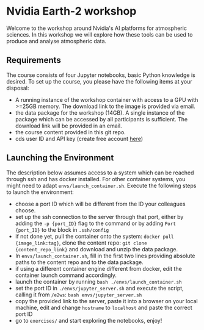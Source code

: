 # Nvidia Earth-2 workshop

Welcome to the workshop around Nvidia's AI platforms for atmospheric sciences. In this
workshop we will explore how these tools can be used to produce and analyse
atmospheric data.

## Requirements
The course consists of four Jupyter notebooks, basic Python knowledge is desired.
To set up the course, you please have the following items at your disposal:
- A running instance of the workshop container with access to a GPU with >=25GB memory.
The download link to the image is provided via email.
- the data package for the workshop (14GB). A single instance of the package which can
be accessed by all participants is sufficient. The download link will be provided in an email.
- the course content provided in this git repo.
- cds user ID and API key (create free account
[here](https://cds.climate.copernicus.eu/api-how-to))



## Launching the Environment
The description below assumes access to a system which can be reached through ssh
and has docker installed. For other container systems, you might need to adapt
`envs/launch_container.sh`. Execute the following steps to launch the environment:
- choose a port ID which will be different from the ID your colleagues choose.
- set up the ssh connection to the server through that port, either by adding the
`-p {port_ID}` flag to the command or by adding `Port {port_ID}` to the block in
`.ssh/config`
- if not done yet, pull the container onto the system: `docker pull {image_link:tag}`,
clone the content repo: `git clone {content_repo_link}` and download and unzip the
data package.
- In `envs/launch_container.sh`, fill in the first two lines providing absolute paths
to the content repo and to the data package.
- if using a different container engine different from docker, edit the container launch
command accordingly.
- launch the container by running `bash ./envs/launch_container.sh`
- set the port ID in `./envs/jupyter_server.sh` and execute the script, calling it from
`/e2ws`: `bash envs/jupyter_server.sh`
- copy the provided link to the server, paste it into a browser on your local machine,
edit and change `hostname` to `localhost` and paste the correct port ID
- go to `exercises/` and start exploring the notebooks, enjoy!

